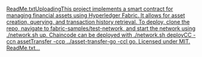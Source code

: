 [ReadMe.txt](https://github.com/user-attachments/files/17479044/ReadMe.txt)[UploadingThis project implements a smart contract for managing financial assets using Hyperledger Fabric. It allows for asset creation, querying, and transaction history retrieval.
To deploy, clone the repo, navigate to fabric-samples/test-network, and start the network using ./network.sh up.
Chaincode can be deployed with ./network.sh deployCC -ccn assetTransfer -ccp ../asset-transfer-go -ccl go.
Licensed under MIT. ReadMe.txt…]()
